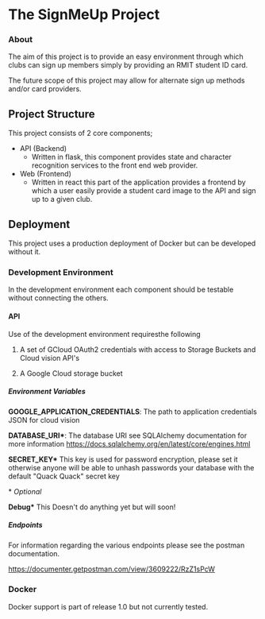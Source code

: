 The SignMeUp Project
===
### About
The aim of this project is to provide an easy environment through which clubs can sign up members simply by providing an RMIT student ID card.

The future scope of this project may allow for alternate sign up methods and/or card providers.

Project Structure
----
This project consists of 2 core components;
 * API (Backend)
    * Written in flask, this component provides state and character recognition services to the front end web provider.
 * Web (Frontend)
    * Written in react this part of the application provides a frontend by which a user easily provide a student card image to the API and sign up to a given club.


Deployment
---
This project uses a production deployment of Docker but can be developed without it.

### Development Environment
In the development environment each component should be testable without connecting the others. 
#### API
Use of the development environment requiresthe following

1. A set of GCloud OAuth2 credentials with access to Storage Buckets and Cloud vision API's

2. A Google Cloud storage bucket


##### Environment Variables

**GOOGLE_APPLICATION_CREDENTIALS**: The path to application credentials JSON for cloud vision

**DATABASE_URI\***: The database URI see SQLAlchemy documentation for more information https://docs.sqlalchemy.org/en/latest/core/engines.html

**SECRET_KEY\*** This key is used for password encryption, please set it otherwise anyone will be able to unhash passwords your database with the default "Quack Quack" secret key

\* *Optional*

**Debug\*** This Doesn't do anything yet but will soon!


##### Endpoints
For information regarding the various endpoints please see the postman documentation.

https://documenter.getpostman.com/view/3609222/RzZ1sPcW

### Docker

Docker support is part of release 1.0 but not currently tested.
